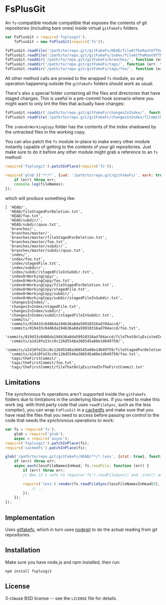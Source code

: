 FsPlusGit
=========

An `fs`-compatible module compatible that exposes the contents of git
repositories (including bare ones) inside virtual `gitFakeFs` folders.

```javascript
var FsPlusGit = require('fsplusgit'),
    fsPlusGit = new FsPlusGit(require('fs'));

fsPlusGit.readFile('/path/to/repo.git/gitFakeFs/HEAD/fileAtTheRootOfTheRepo.txt', 'utf-8', function (err, contents) {/*...*/});
fsPlusGit.readFile('/path/to/repo.git/gitFakeFs/index/fileAtTheRootOfTheRepo.txt', 'utf-8', function (err, stagedContents) {/*...*/});
fsPlusGit.readdir('/path/to/repo.git/gitFakeFs/branches/', function (err, branchNames) {/*...*/});
fsPlusGit.readdir('/path/to/repo.git/gitFakeFs/tags/', function (err, tagNames) {/*...*/});
fsPlusGit.readdir('/path/to/repo.git/gitFakeFs/tags/foo/', function (err, fileNamesAtTheRootInFoo) {/*...*/});
```

All other method calls are proxied to the wrapped `fs` module, so any
operation happening outside the `gitFakeFs` folders should work as usual.

There's also a special folder containing all the files and directories
that have staged changes. This is useful in a pre-commit hook scenario
where you might want to only lint the files that actually have changes:

```javascript
fsPlusGit.readdir('/path/to/repo.git/gitFakeFs/changesInIndex/', function (err, entriesWithChangesInIndex) {/*...*/});
fsPlusGit.readFile('/path/to/repo.git/gitFakeFs/changesInIndex/fileWithStagedChanges.txt', 'utf-8', function (err, stagedContents) {/*...*/});
```

The `indexOrWorkingCopy` folder has the contents of the index shadowed
by the untracked files in the working copy.

You can also patch the `fs` module in-place to make every other module
instantly capable of getting to the contents of your git
repositories. Just make sure to do it before any other module might
grab a reference to an `fs` method:

```javascript
require('fsplusgit').patchInPlace(require('fs'));

require('glob')('**/*', {cwd: '/path/to/repo.git/gitFakeFs/', mark: true}, function (err, fileNames) {
    if (err) throw err;
    console.log(fileNames);
});
```

which will produce something like:

```
[ 'HEAD/',
  'HEAD/fileStagedForDeletion.txt',
  'HEAD/foo.txt',
  'HEAD/subdir/',
  'HEAD/subdir/quux.txt',
  'branches/',
  'branches/master/',
  'branches/master/fileStagedForDeletion.txt',
  'branches/master/foo.txt',
  'branches/master/subdir/',
  'branches/master/subdir/quux.txt',
  'index/',
  'index/foo.txt',
  'index/stagedFile.txt',
  'index/subdir/',
  'index/subdir/stagedFileInSubdir.txt',
  'indexOrWorkingCopy/',
  'indexOrWorkingCopy/foo.txt',
  'indexOrWorkingCopy/fileStagedForDeletion.txt',
  'indexOrWorkingCopy/stagedFile.txt',
  'indexOrWorkingCopy/subdir/',
  'indexOrWorkingCopy/subdir/stagedFileInSubdir.txt',
  'changesInIndex/',
  'changesInIndex/stagedFile.txt',
  'changesInIndex/subdir/',
  'changesInIndex/subdir/stagedFileInSubdir.txt',
  'commits/',
  'commits/019433c0486da194b36a8da59910316ad704accd/',
  'commits/019433c0486da194b36a8da59910316ad704accd/foo.txt',
  'commits/019433c0486da194b36a8da59910316ad704accd/fileThatOnlyExistedInTheFirstCommit.txt',
  'commits/a1410fe23cc0c126d5546a366545a88e1d649759/',
  'commits/a1410fe23cc0c126d5546a366545a88e1d649759/fileStagedForDeletion.txt',
  'commits/a1410fe23cc0c126d5546a366545a88e1d649759/foo.txt',
  'tags/theFirstCommit/',
  'tags/theFirstCommit/foo.txt',
  'tags/theFirstCommit/fileThatOnlyExistedInTheFirstCommit.txt'
```

Limitations
-----------

The synchronous fs operations aren't supported inside the `gitFakeFs`
folders due to limitations in the underlying libraries. If you need to
make this work (eg. with third party code that uses `readFileSync`,
such as the less compiler), you can wrap `FsPlusGit` in a
[cachedfs](https://github.com/papandreou/node-cachedfs) and make sure
that you have read the files that you need to access before passing on
control to the code that needs the synchronous operations to work:

```javascript
var fs = require('fs'),
    glob = require('glob'),
    async = require('async');
require('fsplusgit').patchInPlace(fs);
require('cachedfs').patchInPlace(fs);

glob('/path/to/repo.git/gitFakeFs/HEAD/**/*.less', {stat: true}, function (err, lessFileNamesInHead) {
    if (err) throw err;
    async.each(lessFileNamesInHead, fs.readFile, function (err) {
        if (err) throw err;
        // Now it's safe to require('fs').readFileSync() and .stat() any .less file in repo.git/gitFakeFs/HEAD/

        require('less').render(fs.readFileSync(lessFileNamesInHead[0], 'utf-8'), function (err, cssText) {
            // ...
        });
    });
});
```

Implementation
--------------

Uses [gitfakefs](https://github.com/papandreou/node-gitfakefs), which
in turn uses [nodegit](https://github.com/nodegit/nodegit) to do the
actual reading from git repositories.

Installation
------------

Make sure you have node.js and npm installed, then run:

    npm install fsplusgit

License
-------

3-clause BSD license -- see the `LICENSE` file for details.
